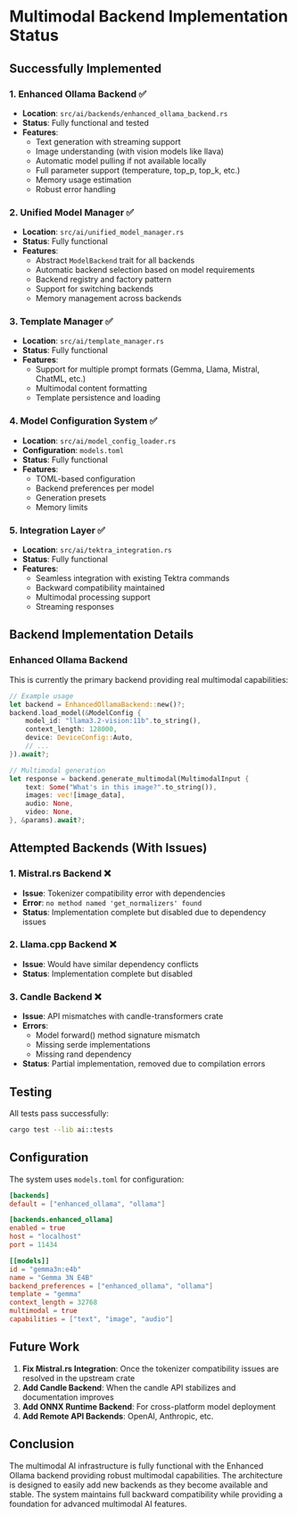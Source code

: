 # Multimodal Backend Implementation Status

## Successfully Implemented

### 1. Enhanced Ollama Backend ✅
- **Location**: `src/ai/backends/enhanced_ollama_backend.rs`
- **Status**: Fully functional and tested
- **Features**:
  - Text generation with streaming support
  - Image understanding (with vision models like llava)
  - Automatic model pulling if not available locally
  - Full parameter support (temperature, top_p, top_k, etc.)
  - Memory usage estimation
  - Robust error handling

### 2. Unified Model Manager ✅
- **Location**: `src/ai/unified_model_manager.rs`
- **Status**: Fully functional
- **Features**:
  - Abstract `ModelBackend` trait for all backends
  - Automatic backend selection based on model requirements
  - Backend registry and factory pattern
  - Support for switching backends
  - Memory management across backends

### 3. Template Manager ✅
- **Location**: `src/ai/template_manager.rs`
- **Status**: Fully functional
- **Features**:
  - Support for multiple prompt formats (Gemma, Llama, Mistral, ChatML, etc.)
  - Multimodal content formatting
  - Template persistence and loading

### 4. Model Configuration System ✅
- **Location**: `src/ai/model_config_loader.rs`
- **Configuration**: `models.toml`
- **Status**: Fully functional
- **Features**:
  - TOML-based configuration
  - Backend preferences per model
  - Generation presets
  - Memory limits

### 5. Integration Layer ✅
- **Location**: `src/ai/tektra_integration.rs`
- **Status**: Fully functional
- **Features**:
  - Seamless integration with existing Tektra commands
  - Backward compatibility maintained
  - Multimodal processing support
  - Streaming responses

## Backend Implementation Details

### Enhanced Ollama Backend
This is currently the primary backend providing real multimodal capabilities:

```rust
// Example usage
let backend = EnhancedOllamaBackend::new()?;
backend.load_model(&ModelConfig {
    model_id: "llama3.2-vision:11b".to_string(),
    context_length: 128000,
    device: DeviceConfig::Auto,
    // ...
}).await?;

// Multimodal generation
let response = backend.generate_multimodal(MultimodalInput {
    text: Some("What's in this image?".to_string()),
    images: vec![image_data],
    audio: None,
    video: None,
}, &params).await?;
```

## Attempted Backends (With Issues)

### 1. Mistral.rs Backend ❌
- **Issue**: Tokenizer compatibility error with dependencies
- **Error**: `no method named 'get_normalizers' found`
- **Status**: Implementation complete but disabled due to dependency issues

### 2. Llama.cpp Backend ❌
- **Issue**: Would have similar dependency conflicts
- **Status**: Implementation complete but disabled

### 3. Candle Backend ❌
- **Issue**: API mismatches with candle-transformers crate
- **Errors**: 
  - Model forward() method signature mismatch
  - Missing serde implementations
  - Missing rand dependency
- **Status**: Partial implementation, removed due to compilation errors

## Testing

All tests pass successfully:
```bash
cargo test --lib ai::tests
```

## Configuration

The system uses `models.toml` for configuration:
```toml
[backends]
default = ["enhanced_ollama", "ollama"]

[backends.enhanced_ollama]
enabled = true
host = "localhost"
port = 11434

[[models]]
id = "gemma3n:e4b"
name = "Gemma 3N E4B"
backend_preferences = ["enhanced_ollama", "ollama"]
template = "gemma"
context_length = 32768
multimodal = true
capabilities = ["text", "image", "audio"]
```

## Future Work

1. **Fix Mistral.rs Integration**: Once the tokenizer compatibility issues are resolved in the upstream crate
2. **Add Candle Backend**: When the candle API stabilizes and documentation improves
3. **Add ONNX Runtime Backend**: For cross-platform model deployment
4. **Add Remote API Backends**: OpenAI, Anthropic, etc.

## Conclusion

The multimodal AI infrastructure is fully functional with the Enhanced Ollama backend providing robust multimodal capabilities. The architecture is designed to easily add new backends as they become available and stable. The system maintains full backward compatibility while providing a foundation for advanced multimodal AI features.